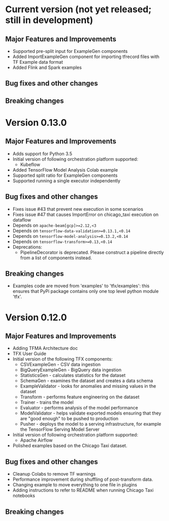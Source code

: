 # Current version (not yet released; still in development)

## Major Features and Improvements

*   Supported pre-split input for ExampleGen components
*   Added ImportExampleGen component for importing tfrecord files with
    TF Example data format
*   Added Flink and Spark examples

## Bug fixes and other changes

## Breaking changes



# Version 0.13.0

## Major Features and Improvements

*   Adds support for Python 3.5
*   Initial version of following orchestration platform supported:
    *   Kubeflow
*   Added TensorFlow Model Analysis Colab example
*   Supported split ratio for ExampleGen components
*   Supported running a single executor independently

## Bug fixes and other changes

*   Fixes issue #43 that prevent new execution in some scenarios
*   Fixes issue #47 that causes ImportError on chicago_taxi execution on dataflow
*   Depends on `apache-beam[gcp]>=2.12,<3`
*   Depends on `tensorflow-data-validation>=0.13.1,<0.14`
*   Depends on `tensorflow-model-analysis>=0.13.2,<0.14`
*   Depends on `tensorflow-transform>=0.13,<0.14`
*   Deprecations:
    *    PipelineDecorator is deprecated. Please construct a pipeline directly from a list of components instead.

## Breaking changes
*   Examples code are moved from 'examples' to 'tfx/examples': this ensures that PyPi package contains only one top level python module 'tfx'.

# Version 0.12.0

## Major Features and Improvements

*   Adding TFMA Architecture doc
*   TFX User Guide
*   Initial version of the following TFX components:
    *   CSVExampleGen - CSV data ingestion
    *   BigQueryExampleGen - BigQuery data ingestion
    *   StatisticsGen - calculates statistics for the dataset
    *   SchemaGen - examines the dataset and creates a data schema
    *   ExampleValidator - looks for anomalies and missing values in the dataset
    *   Transform - performs feature engineering on the dataset
    *   Trainer - trains the model
    *   Evaluator - performs analysis of the model performance
    *   ModelValidator - helps validate exported models ensuring that they are
        "good enough" to be pushed to production
    *   Pusher - deploys the model to a serving infrastructure, for example the
        TensorFlow Serving Model Server
*   Initial version of following orchestration platform supported:
    *   Apache Airflow
*   Polished examples based on the Chicago Taxi dataset.

## Bug fixes and other changes

*   Cleanup Colabs to remove TF warnings
*   Performance improvement during shuffling of post-transform data.
*   Changing example to move everything to one file in plugins
*   Adding instructions to refer to README when running Chicago Taxi notebooks

## Breaking changes
